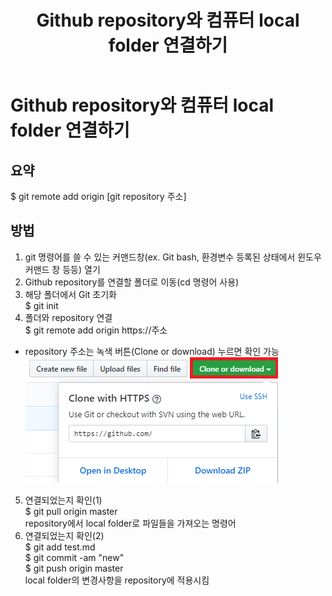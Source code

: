 ﻿---
title: Github repository와 컴퓨터 local folder 연결하기
categories: programming
tags: Github, Git
---

<!-- more -->

# Github repository와 컴퓨터 local folder 연결하기

## 요약
$ git remote add origin [git repository 주소]

## 방법
1. git 명령어를 쓸 수 있는 커맨드창(ex. Git bash, 환경변수 등록된 상태에서 윈도우 커맨드 창 등등) 열기
2. Github repository를 연결할 폴더로 이동(cd 명령어 사용)
3. 해당 폴더에서 Git 초기화<br/>
$ git init
4. 폴더와 repository 연결<br/>
$ git remote add origin https://주소<br/>
- repository 주소는 녹색 버튼(Clone or download) 누르면 확인 가능<br/>
![checkrepoaddress](../image/2020-04-10-checkgitaddres.png)
5. 연결되었는지 확인(1)<br/>
$ git pull origin master<br/>
repository에서 local folder로 파일들을 가져오는 명령어
6. 연결되었는지 확인(2)<br/>
$ git add test.md<br/>
$ git commit -am "new" <br/>
$ git push origin master<br/>
local folder의 변경사항을 repository에 적용시킴

